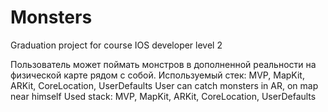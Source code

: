# Monsters
Graduation project for course IOS developer level 2

Пользователь может поймать монстров в дополненной реальности на физической карте рядом с собой.
Используемый стек: MVP, MapKit, ARKit, CoreLocation, UserDefaults
User can catch monsters in AR, on map near himself
Used stack: MVP, MapKit, ARKit, CoreLocation, UserDefaults
